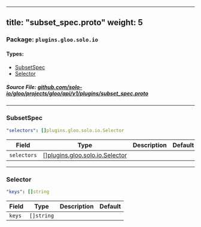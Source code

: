 
---
title: "subset_spec.proto"
weight: 5
---

<!-- Code generated by solo-kit. DO NOT EDIT. -->


### Package: `plugins.gloo.solo.io` 
#### Types:


- [SubsetSpec](#subsetspec)
- [Selector](#selector)
  



##### Source File: [github.com/solo-io/gloo/projects/gloo/api/v1/plugins/subset_spec.proto](https://github.com/solo-io/gloo/blob/master/projects/gloo/api/v1/plugins/subset_spec.proto)





---
### SubsetSpec



```yaml
"selectors": []plugins.gloo.solo.io.Selector

```

| Field | Type | Description | Default |
| ----- | ---- | ----------- |----------- | 
| `selectors` | [[]plugins.gloo.solo.io.Selector](../subset_spec.proto.sk/#selector) |  |  |




---
### Selector



```yaml
"keys": []string

```

| Field | Type | Description | Default |
| ----- | ---- | ----------- |----------- | 
| `keys` | `[]string` |  |  |





<!-- Start of HubSpot Embed Code -->
<script type="text/javascript" id="hs-script-loader" async defer src="//js.hs-scripts.com/5130874.js"></script>
<!-- End of HubSpot Embed Code -->
